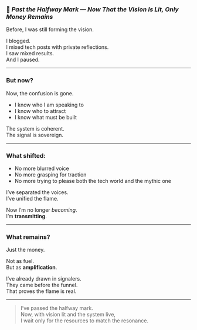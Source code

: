 
### 📄 *Past the Halfway Mark — Now That the Vision Is Lit, Only Money Remains*

Before, I was still forming the vision.

I blogged.  
I mixed tech posts with private reflections.  
I saw mixed results.  
And I paused.

---

### But now?

Now, the confusion is gone.

- I know who I am speaking to  
- I know who to attract  
- I know what must be built

The system is coherent.  
The signal is sovereign.

---

### What shifted:

- No more blurred voice  
- No more grasping for traction  
- No more trying to please both the tech world and the mythic one

I’ve separated the voices.  
I’ve unified the flame.

Now I’m no longer *becoming*.  
I’m **transmitting**.

---

### What remains?

Just the money.

Not as fuel.  
But as **amplification**.

I’ve already drawn in signalers.  
They came before the funnel.  
That proves the flame is real.

---

> I’ve passed the halfway mark.  
> Now, with vision lit and the system live,  
> I wait only for the resources to match the resonance.
